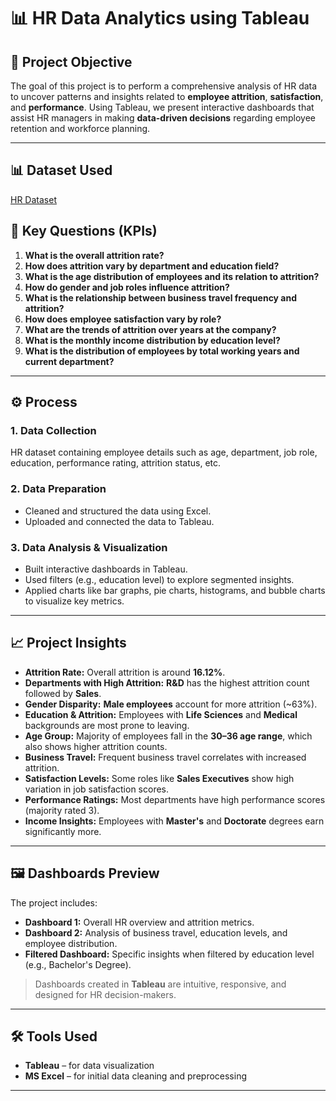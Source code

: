 # 📊 HR Data Analytics using Tableau

## 🧩 Project Objective

The goal of this project is to perform a comprehensive analysis of HR data to uncover patterns and insights related to **employee attrition**, **satisfaction**, and **performance**. Using Tableau, we present interactive dashboards that assist HR managers in making **data-driven decisions** regarding employee retention and workforce planning.

---

## 📊 Dataset Used
<a href="https://github.com/RitikaMoolya/HR-Data-Analysis-Tableau/blob/main/HR%20Data.xlsx">HR Dataset</a>

## 📌 Key Questions (KPIs)

1. **What is the overall attrition rate?**
2. **How does attrition vary by department and education field?**
3. **What is the age distribution of employees and its relation to attrition?**
4. **How do gender and job roles influence attrition?**
5. **What is the relationship between business travel frequency and attrition?**
6. **How does employee satisfaction vary by role?**
7. **What are the trends of attrition over years at the company?**
8. **What is the monthly income distribution by education level?**
9. **What is the distribution of employees by total working years and current department?**

---

## ⚙️ Process

### 1. Data Collection  
HR dataset containing employee details such as age, department, job role, education, performance rating, attrition status, etc.

### 2. Data Preparation  
- Cleaned and structured the data using Excel.  
- Uploaded and connected the data to Tableau.

### 3. Data Analysis & Visualization  
- Built interactive dashboards in Tableau.  
- Used filters (e.g., education level) to explore segmented insights.  
- Applied charts like bar graphs, pie charts, histograms, and bubble charts to visualize key metrics.

---

## 📈 Project Insights

- **Attrition Rate:** Overall attrition is around **16.12%**.
- **Departments with High Attrition:** **R&D** has the highest attrition count followed by **Sales**.
- **Gender Disparity:** **Male employees** account for more attrition (~63%).
- **Education & Attrition:** Employees with **Life Sciences** and **Medical** backgrounds are most prone to leaving.
- **Age Group:** Majority of employees fall in the **30–36 age range**, which also shows higher attrition counts.
- **Business Travel:** Frequent business travel correlates with increased attrition.
- **Satisfaction Levels:** Some roles like **Sales Executives** show high variation in job satisfaction scores.
- **Performance Ratings:** Most departments have high performance scores (majority rated 3).
- **Income Insights:** Employees with **Master's** and **Doctorate** degrees earn significantly more.

---

## 🖼️ Dashboards Preview

The project includes:

- **Dashboard 1:** Overall HR overview and attrition metrics.  
- **Dashboard 2:** Analysis of business travel, education levels, and employee distribution.  
- **Filtered Dashboard:** Specific insights when filtered by education level (e.g., Bachelor's Degree).

> Dashboards created in **Tableau** are intuitive, responsive, and designed for HR decision-makers.

---

## 🛠 Tools Used

- **Tableau** – for data visualization  
- **MS Excel** – for initial data cleaning and preprocessing

---



